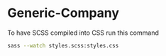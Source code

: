 # Generic-Company

To have SCSS compiled into CSS run this command 
```sh
sass --watch styles.scss:styles.css
```

